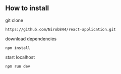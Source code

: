 ## How to install
git clone

```
https://github.com/Nirob844/react-application.git
```
download dependencies

`npm install`

start localhost

`npm run dev`
